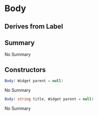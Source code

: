# Body

## Derives from Label

## Summary

No Summary
## Constructors

```c#
Body( Widget parent = null) 
```
No Summary
```c#
Body( string title, Widget parent = null) 
```
No Summary
